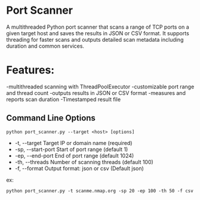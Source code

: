 # Port Scanner
A multithreaded Python port scanner that scans a range of TCP ports on a given target host and saves the results in JSON or CSV format. 
It supports threading for faster scans and outputs detailed scan metadata including duration and common services.

# Features:
 -multithreaded scanning with ThreadPoolExecutor
 -customizable port range and thread count
 -outputs results in JSON or CSV format
 -measures and reports scan duration
 -Timestamped result file

## Command Line Options
```
python port_scanner.py --target <host> [options]
```
- -t, --target	Target IP or domain name (required)	
- -sp, --start-port	Start of port range	(default 1)
- -ep, --end-port	End of port range	(default 1024)
- -th, --threads	Number of scanning threads	(default 100)
- -f, --format	Output format: json or csv	(Default json)

ex:
```
python port_scanner.py -t scanme.nmap.org -sp 20 -ep 100 -th 50 -f csv
